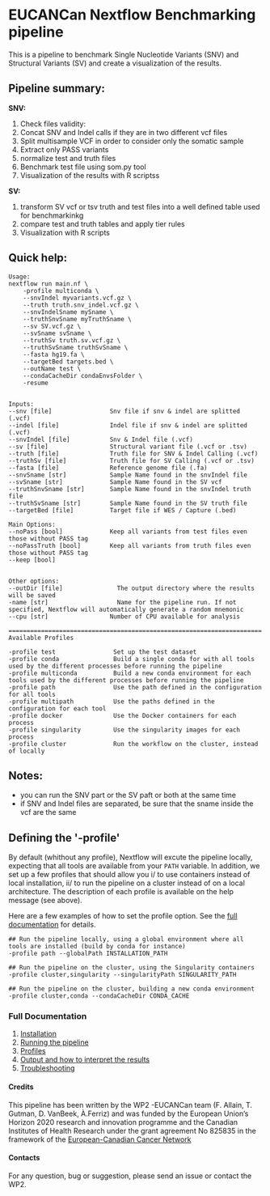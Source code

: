# EUCANCan Nextflow Benchmarking pipeline

This is a pipeline to benchmark Single Nucleotide Variants (SNV) and Structural Variants (SV) and create a visualization of the results.

## Pipeline summary:

**SNV:**
1. Check files validity:
2. Concat SNV and Indel calls if they are in two different vcf files
3. Split multisample VCF in order to consider only the somatic sample
4. Extract only PASS variants
5. normalize test and truth files
6. Benchmark test file using som.py tool
7. Visualization of the results with R scriptss

**SV:**

1. transform SV vcf or tsv truth and test files into a well defined table used for benchmarkinkg
2. compare test and truth tables and apply tier rules
3. Visualization with R scripts

## Quick help:
```
Usage:
nextflow run main.nf \
    -profile multiconda \
    --snvIndel myvariants.vcf.gz \
    --truth truth.snv_indel.vcf.gz \
    --snvIndelSname mySname \
    --truthSnvSname myTruthSname \
    --sv SV.vcf.gz \
    --svSname svSname \
    --truthSv truth.sv.vcf.gz \
    --truthSvSname truthSvSname \
    --fasta hg19.fa \
    --targetBed targets.bed \
    --outName test \
    --condaCacheDir condaEnvsFolder \
    -resume


Inputs:
--snv [file]                Snv file if snv & indel are splitted (.vcf)
--indel [file]              Indel file if snv & indel are splitted (.vcf)
--snvIndel [file]           Snv & Indel file (.vcf)
--sv [file]                 Structural variant file (.vcf or .tsv)
--truth [file]              Truth file for SNV & Indel Calling (.vcf)
--truthSv [file]            Truth file for SV Calling (.vcf or .tsv)
--fasta [file]              Reference genome file (.fa)
--snvSname [str]            Sample Name found in the snvIndel file
--svSname [str]             Sample Name found in the SV vcf
--truthSnvSname [str]       Sample Name found in the snvIndel truth file
--truthSvSname [str]        Sample Name found in the SV truth file
--targetBed [file]          Target file if WES / Capture (.bed)

Main Options:
--noPass [bool]             Keep all variants from test files even those without PASS tag
--noPassTruth [bool]        Keep all variants from truth files even those without PASS tag
--keep [bool]


Other options:
--outDir [file]               The output directory where the results will be saved
-name [str]                   Name for the pipeline run. If not specified, Nextflow will automatically generate a random mnemonic
--cpu [str]                 Number of CPU available for analysis

======================================================================
Available Profiles

-profile test                Set up the test dataset
-profile conda               Build a single conda for with all tools used by the different processes before running the pipeline
-profile multiconda          Build a new conda environment for each tools used by the different processes before running the pipeline
-profile path                Use the path defined in the configuration for all tools
-profile multipath           Use the paths defined in the configuration for each tool
-profile docker              Use the Docker containers for each process
-profile singularity         Use the singularity images for each process
-profile cluster             Run the workflow on the cluster, instead of locally
```

## Notes:
- you can run the SNV part or the SV paft or both at the same time
- if SNV and Indel files are separated, be sure that the sname inside the vcf are the same


## Defining the '-profile'
By default (whithout any profile), Nextflow will excute the pipeline locally, expecting that all tools are available from your `PATH` variable.
In addition, we set up a few profiles that should allow you i/ to use containers instead of local installation, ii/ to run the pipeline on a cluster instead of on a local architecture.
The description of each profile is available on the help message (see above).

Here are a few examples of how to set the profile option. See the [full documentation](docs/profiles) for details.

```
## Run the pipeline locally, using a global environment where all tools are installed (build by conda for instance)
-profile path --globalPath INSTALLATION_PATH

## Run the pipeline on the cluster, using the Singularity containers
-profile cluster,singularity --singularityPath SINGULARITY_PATH

## Run the pipeline on the cluster, building a new conda environment
-profile cluster,conda --condaCacheDir CONDA_CACHE

```

### Full Documentation

1. [Installation](docs/installation.md)
2. [Running the pipeline](docs/usage.md)
3. [Profiles](docs/profiles.md)
4. [Output and how to interpret the results](docs/output.md)
5. [Troubleshooting](docs/troubleshooting.md)

#### Credits

This pipeline has been written by the WP2 -EUCANCan team (F. Allain, T. Gutman, D. VanBeek, À.Ferriz) and was funded by the European Union’s Horizon 2020 research and innovation programme and the Canadian Institutes of Health Research under the grant agreement No 825835 in the framework of the [European-Canadian Cancer Network](https://eucancan.com/)

#### Contacts

For any question, bug or suggestion, please send an issue or contact the WP2.
